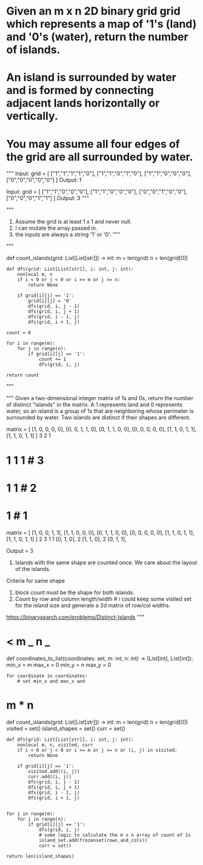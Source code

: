 # Given an m x n 2D binary grid grid which represents a map of '1's (land) and '0's (water), return the number of islands.

# An island is surrounded by water and is formed by connecting adjacent lands horizontally or vertically.

# You may assume all four edges of the grid are all surrounded by water.

"""
Input: grid = [
["1","1","1","1","0"],
["1","1","0","1","0"],
["1","1","0","0","0"],
["0","0","0","0","0"]
]
Output: 1

Input: grid = [
["1","1","0","0","0"],
["1","1","0","0","0"],
["0","0","1","0","0"],
["0","0","0","1","1"]
]
Output: 3
"""

"""

1. Assume the grid is at least 1 x 1 and never null.
2. I can mutate the array passed in.
3. the inputs are always a string '1' or '0'.
   """

"""

def count_islands(grid: List[List[str]]) -> int:
m = len(grid)
n = len(grid[0])

    def dfs(grid: List[List[str]], i: int, j: int):
        nonlocal m, n
        if i < 0 or j < 0 or i >= m or j >= n:
            return None

        if grid[i][j] == '1':
            grid[i][j] = '0'
            dfs(grid, i, j - 1)
            dfs(grid, i, j + 1)
            dfs(grid, i - 1, j)
            dfs(grid, i + 1, j)

    count = 0

    for i in range(m):
        for j in range(n):
            if grid[i][j] == '1':
                count += 1
                dfs(grid, i, j)

    return count

"""

"""
Given a two-dimensional integer matrix of 1s and 0s, return the number of distinct "islands" in the matrix.
A 1 represents land and 0 represents water, so an island is a group of 1s that are neighboring whose perimeter is surrounded by water.
Two islands are distinct if their shapes are different.

matrix = [
[1, 0, 0, 0, 0],
[0, 0, 1, 1, 0],
[0, 1, 1, 0, 0],
[0, 0, 0, 0, 0],
[1, 1, 0, 1, 1],
[1, 1, 0, 1, 1]
]
3 2 1


# 1 1 1 # 3

# 1 1 # 2

# 1 # 1

matrix = [
[1, 0, 0, 1, 1],
[1, 1, 0, 0, 0],
[0, 1, 1, 0, 0],
[0, 0, 0, 0, 0],
[1, 1, 0, 1, 1],
[1, 1, 0, 1, 1]
]
2 3 1
1 [0, 1, 0],
2 [1, 1, 0],
2 [0, 1, 1],

Output = 3

1. Islands with the same shape are counted once. We care about the layout of the islands.

Criteria for same shape

1. block count must be the shape for both islands.
2. Count by row and column length/width # i could keep some visited set for the island size and generate a 2d matrix of row/col widths.

https://binarysearch.com/problems/Distinct-Islands
"""


# < m _ n _

def coordinates_to_list(coordinates: set, m: int, n: int) -> (List[int], List[int]):
min_x = m
max_x = 0
min_y = n
max_y = 0

    for coordinate in coordinates:
        # set min_x and max_x and

# m \* n

def count_islands(grid: List[List[str]]) -> int:
m = len(grid)
n = len(grid[0])
visited = set()
island_shapes = set()
curr = set()

    def dfs(grid: List[List[str]], i: int, j: int):
        nonlocal m, n, visited, curr
        if i < 0 or j < 0 or i >= m or j >= n or (i, j) in visited:
            return None

        if grid[i][j] == '1':
            visited.add((i, j))
            curr.add((i, j))
            dfs(grid, i, j - 1)
            dfs(grid, i, j + 1)
            dfs(grid, i - 1, j)
            dfs(grid, i + 1, j)


    for i in range(m):
        for j in range(n):
            if grid[i][j] == '1':
                dfs(grid, i, j)
                # some logic to calculate the m x n array of count of 1s
                island_set.add(frozenset(rows_and_cols))
                curr = set()

    return len(island_shapes)
